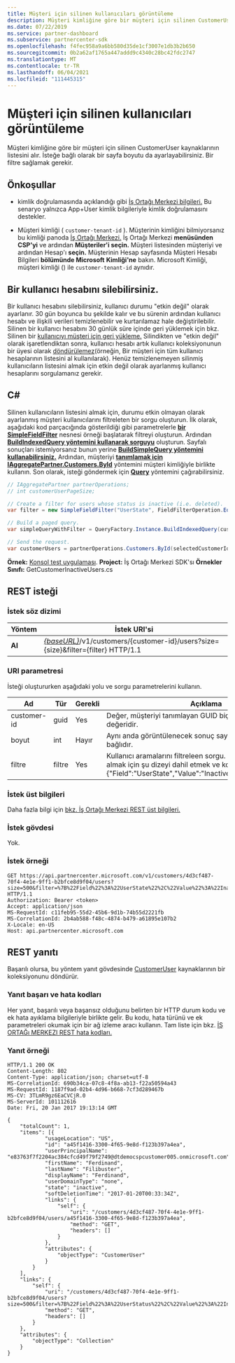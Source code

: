 ```yaml
---
title: Müşteri için silinen kullanıcıları görüntüleme
description: Müşteri kimliğine göre bir müşteri için silinen CustomerUser kaynaklarının listesini alır. İsteğe bağlı olarak bir sayfa boyutu da ayarlayabilirsiniz. Bir filtre sağlamak gerekir.
ms.date: 07/22/2019
ms.service: partner-dashboard
ms.subservice: partnercenter-sdk
ms.openlocfilehash: f4fec958a9a6bb580d35de1cf3007e1db3b2b650
ms.sourcegitcommit: 0b2a62af1765a447addd9c4340c28bc42fdc2747
ms.translationtype: MT
ms.contentlocale: tr-TR
ms.lasthandoff: 06/04/2021
ms.locfileid: "111445315"
---
```

# <a name="view-deleted-users-for-a-customer"></a>Müşteri için silinen kullanıcıları görüntüleme

Müşteri kimliğine göre bir müşteri için silinen CustomerUser kaynaklarının listesini alır. İsteğe bağlı olarak bir sayfa boyutu da ayarlayabilirsiniz. Bir filtre sağlamak gerekir.

## <a name="prerequisites"></a>Önkoşullar

- kimlik doğrulamasında açıklandığı gibi [İş Ortağı Merkezi bilgileri.](partner-center-authentication.md) Bu senaryo yalnızca App+User kimlik bilgileriyle kimlik doğrulamasını destekler.

- Müşteri kimliği ( `customer-tenant-id` ). Müşterinin kimliğini bilmiyorsanız bu kimliği panoda [İş Ortağı Merkezi.](https://partner.microsoft.com/dashboard) İş Ortağı Merkezi **menüsünden CSP'yi** ve ardından **Müşteriler'i seçin.** Müşteri listesinden müşteriyi ve ardından Hesap'ı **seçin.** Müşterinin Hesap sayfasında Müşteri Hesabı Bilgileri **bölümünde Microsoft** **Kimliği'ne** bakın. Microsoft Kimliği, müşteri kimliği () ile `customer-tenant-id` aynıdır.

## <a name="what-happens-when-you-delete-a-user-account"></a>Bir kullanıcı hesabını silebilirsiniz.

Bir kullanıcı hesabını silebilirsiniz, kullanıcı durumu "etkin değil" olarak ayarlanır. 30 gün boyunca bu şekilde kalır ve bu sürenin ardından kullanıcı hesabı ve ilişkili verileri temizlenebilir ve kurtarılamaz hale değiştirilebilir. Silinen bir kullanıcı hesabını 30 günlük süre içinde geri yüklemek için bkz. Silinen bir [kullanıcıyı müşteri için geri yükleme.](restore-a-user-for-a-customer.md) Silindikten ve "etkin değil" olarak işaretlendiktan sonra, kullanıcı hesabı artık kullanıcı koleksiyonunun bir üyesi olarak [döndürülemez](get-a-list-of-all-user-accounts-for-a-customer.md)(örneğin, Bir müşteri için tüm kullanıcı hesaplarının listesini al kullanılarak). Henüz temizlenemeyen silinmiş kullanıcıların listesini almak için etkin değil olarak ayarlanmış kullanıcı hesaplarını sorgulamanız gerekir.

## <a name="c"></a>C\#

Silinen kullanıcıların listesini almak için, durumu etkin olmayan olarak ayarlanmış müşteri kullanıcılarını filtreleten bir sorgu oluşturun. İlk olarak, aşağıdaki kod parçacığında gösterildiği gibi parametrelerle [**bir SimpleFieldFilter**](/dotnet/api/microsoft.store.partnercenter.models.query.simplefieldfilter) nesnesi örneği başlatarak filtreyi oluşturun. Ardından [**BuildIndexedQuery yöntemini kullanarak sorguyu**](/dotnet/api/microsoft.store.partnercenter.models.query.queryfactory.buildindexedquery) oluşturun. Sayfalı sonuçları istemiyorsanız bunun yerine [**BuildSimpleQuery yöntemini kullanabilirsiniz.**](/dotnet/api/microsoft.store.partnercenter.models.query.queryfactory.buildsimplequery) Ardından, müşteriyi [**tanımlamak için IAggregatePartner.Customers.ById**](/dotnet/api/microsoft.store.partnercenter.customers.icustomercollection.byid) yöntemini müşteri kimliğiyle birlikte kullanın. Son olarak, isteği göndermek için [**Query**](/dotnet/api/microsoft.store.partnercenter.customerusers.icustomerusercollection.query) yöntemini çağırabilirsiniz.

``` csharp
// IAggregatePartner partnerOperations;
// int customerUserPageSize;

// Create a filter for users whose status is inactive (i.e. deleted).
var filter = new SimpleFieldFilter("UserState", FieldFilterOperation.Equals, "Inactive");

// Build a paged query.
var simpleQueryWithFilter = QueryFactory.Instance.BuildIndexedQuery(customerUserPageSize, 0, filter);

// Send the request.
var customerUsers = partnerOperations.Customers.ById(selectedCustomerId).Users.Query(simpleQueryWithFilter);
```

**Örnek:** [Konsol test uygulaması](console-test-app.md). **Project:** İş Ortağı Merkezi SDK'sı **Örnekler Sınıfı:** GetCustomerInactiveUsers.cs

## <a name="rest-request"></a>REST isteği

### <a name="request-syntax"></a>İstek söz dizimi

| Yöntem  | İstek URI'si                                                                                                       |
|---------|-------------------------------------------------------------------------------------------------------------------|
| **Al** | [*{baseURL}*](partner-center-rest-urls.md)/v1/customers/{customer-id}/users?size={size}&filter={filter} HTTP/1.1 |

### <a name="uri-parameter"></a>URI parametresi

İsteği oluştururken aşağıdaki yolu ve sorgu parametrelerini kullanın.

| Ad        | Tür   | Gerekli | Açıklama                                                                                                                                                                        |
|-------------|--------|----------|------------------------------------------------------------------------------------------------------------------------------------------------------------------------------------|
| customer-id | guid   | Yes      | Değer, müşteriyi tanımlayan GUID biçimli bir customer-id değeridir.                                                                                                            |
| boyut        | int    | Hayır       | Aynı anda görüntülenecek sonuç sayısı. Bu parametre isteğe bağlıdır.                                                                                                     |
| filtre      | filtre | Yes      | Kullanıcı aramalarını filtreleen sorgu. Silinen kullanıcıları almak için şu dizeyi dahil etmek ve kodlamanız gerekir: {"Field":"UserState","Value":"Inactive","Operator":"equals"}. |

### <a name="request-headers"></a>İstek üst bilgileri

Daha fazla bilgi için [bkz. İş Ortağı Merkezi REST üst bilgileri.](headers.md)

### <a name="request-body"></a>İstek gövdesi

Yok.

### <a name="request-example"></a>İstek örneği

```http
GET https://api.partnercenter.microsoft.com/v1/customers/4d3cf487-70f4-4e1e-9ff1-b2bfce8d9f04/users?size=500&filter=%7B%22Field%22%3A%22UserState%22%2C%22Value%22%3A%22Inactive%22%2C%22Operator%22%3A%22equals%22%7D HTTP/1.1
Authorization: Bearer <token>
Accept: application/json
MS-RequestId: c11feb95-55d2-45b6-9d1b-74b55d2221fb
MS-CorrelationId: 2b4ab588-f48c-4874-b479-a61895e107b2
X-Locale: en-US
Host: api.partnercenter.microsoft.com
```

## <a name="rest-response"></a>REST yanıtı

Başarılı olursa, bu yöntem yanıt gövdesinde [CustomerUser](user-resources.md#customeruser) kaynaklarının bir koleksiyonunu döndürür.

### <a name="response-success-and-error-codes"></a>Yanıt başarı ve hata kodları

Her yanıt, başarılı veya başarısız olduğunu belirten bir HTTP durum kodu ve ek hata ayıklama bilgileriyle birlikte gelir. Bu kodu, hata türünü ve ek parametreleri okumak için bir ağ izleme aracı kullanın. Tam liste için bkz. [İŞ ORTAĞı MERKEZI REST hata kodları.](error-codes.md)

### <a name="response-example"></a>Yanıt örneği

```http
HTTP/1.1 200 OK
Content-Length: 802
Content-Type: application/json; charset=utf-8
MS-CorrelationId: 690b34ca-07c8-4f8a-ab13-f22a50594a43
MS-RequestId: 1187f9ad-02b4-4d96-b668-7cf3d289467b
MS-CV: 3TLmR9gz6EaCVCjR.0
MS-ServerId: 101112616
Date: Fri, 20 Jan 2017 19:13:14 GMT

{
    "totalCount": 1,
    "items": [{
            "usageLocation": "US",
            "id": "a45f1416-3300-4f65-9e8d-f123b397a4ea",
            "userPrincipalName": "e83763f7f2204ac384cfcd49f79f2749@dtdemocspcustomer005.onmicrosoft.com",
            "firstName": "Ferdinand",
            "lastName": "Filibuster",
            "displayName": "Ferdinand",
            "userDomainType": "none",
            "state": "inactive",
            "softDeletionTime": "2017-01-20T00:33:34Z",
            "links": {
                "self": {
                    "uri": "/customers/4d3cf487-70f4-4e1e-9ff1-b2bfce8d9f04/users/a45f1416-3300-4f65-9e8d-f123b397a4ea",
                    "method": "GET",
                    "headers": []
                }
            },
            "attributes": {
                "objectType": "CustomerUser"
            }
        }
    ],
    "links": {
        "self": {
            "uri": "/customers/4d3cf487-70f4-4e1e-9ff1-b2bfce8d9f04/users?size=500&filter=%7B%22Field%22%3A%22UserStatus%22%2C%22Value%22%3A%22Inactive%22%2C%22Operator%22%3A%22equals%22%7D",
            "method": "GET",
            "headers": []
        }
    },
    "attributes": {
        "objectType": "Collection"
    }
}
```
